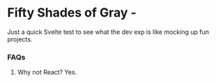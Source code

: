 # Fifty Shades of Gray -

Just a quick Svelte test to see what the dev exp is like mocking up fun projects.

### FAQs

1. Why not React?
   Yes.
